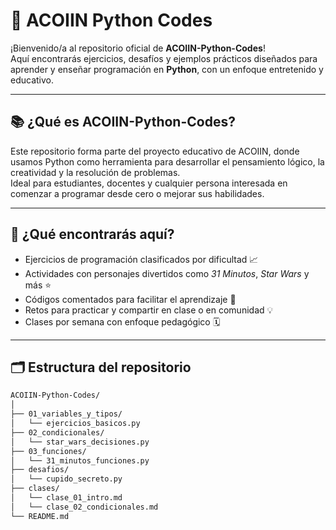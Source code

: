# 🐍 ACOIIN Python Codes

¡Bienvenido/a al repositorio oficial de **ACOIIN-Python-Codes**!  
Aquí encontrarás ejercicios, desafíos y ejemplos prácticos diseñados para aprender y enseñar programación en **Python**, con un enfoque entretenido y educativo.

---

## 📚 ¿Qué es ACOIIN-Python-Codes?

Este repositorio forma parte del proyecto educativo de ACOIIN, donde usamos Python como herramienta para desarrollar el pensamiento lógico, la creatividad y la resolución de problemas.  
Ideal para estudiantes, docentes y cualquier persona interesada en comenzar a programar desde cero o mejorar sus habilidades.

---

## 🧠 ¿Qué encontrarás aquí?

- Ejercicios de programación clasificados por dificultad 📈  
- Actividades con personajes divertidos como *31 Minutos*, *Star Wars* y más ⭐  
- Códigos comentados para facilitar el aprendizaje 💬  
- Retos para practicar y compartir en clase o en comunidad 💡  
- Clases por semana con enfoque pedagógico 🗓️

---

## 🗂️ Estructura del repositorio

```bash
ACOIIN-Python-Codes/
│
├── 01_variables_y_tipos/
│   └── ejercicios_basicos.py
├── 02_condicionales/
│   └── star_wars_decisiones.py
├── 03_funciones/
│   └── 31_minutos_funciones.py
├── desafios/
│   └── cupido_secreto.py
├── clases/
│   └── clase_01_intro.md
│   └── clase_02_condicionales.md
└── README.md
